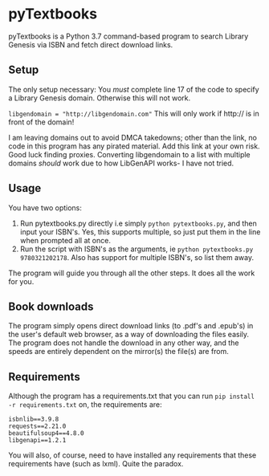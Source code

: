 # pyTextbooks
pyTextbooks is a Python 3.7 command-based program to search Library Genesis via ISBN and fetch direct download links.


## Setup
The only setup necessary: You *must* complete line 17 of the code to specify a Library Genesis domain. Otherwise this will not work.

`libgendomain = "http://libgendomain.com"`
This will only work if http:// is in front of the domain!

I am leaving domains out to avoid DMCA takedowns; other than the link, no code in this program has any pirated material.
Add this link at your own risk. Good luck finding proxies.
Converting libgendomain to a list with multiple domains *should* work due to how LibGenAPI works- I have not tried.

## Usage
You have two options:
1. Run pytextbooks.py directly i.e simply `python pytextbooks.py`, and then input your ISBN's. Yes, this supports multiple, so just put them in the line when prompted all at once.
2. Run the script with ISBN's as the arguments, ie `python pytextbooks.py 9780321202178`. Also has support for multiple ISBN's, so list them away.

The program will guide you through all the other steps. It does all the work for you.

## Book downloads
The program simply opens direct download links (to .pdf's and .epub's) in the user's default web browser, as a way of downloading the files easily. The program does not handle the download in any other way, and the speeds are entirely dependent on the mirror(s) the file(s) are from. 

## Requirements
Although the program has a requirements.txt that you can run `pip install -r requirements.txt` on, the requirements are:
```
isbnlib==3.9.8
requests==2.21.0
beautifulsoup4==4.8.0
libgenapi==1.2.1
```
You will also, of course, need to have installed any requirements that these requirements have (such as lxml). Quite the paradox.
